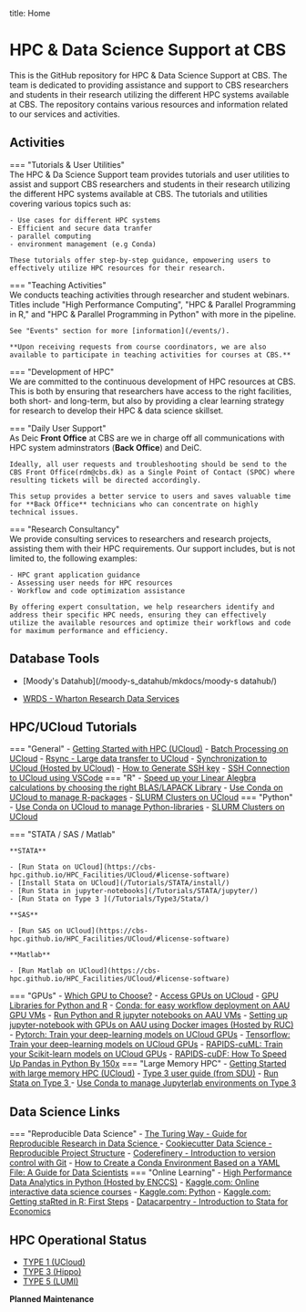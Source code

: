 title: Home
# HPC & Data Science Support at CBS

This is the GitHub repository for HPC & Data Science Support at CBS. The team is dedicated to providing assistance and support to CBS researchers and students in their research utilizing the different HPC systems available at CBS. The repository contains various resources and information related to our services and activities.

## Activities 

=== "Tutorials & User Utilities"
    <br />
    The HPC & Da Science Support team provides tutorials and user utilities to assist and support CBS researchers and students in their research utilizing the different HPC systems available at CBS. The tutorials and utilities covering various topics such as:

    - Use cases for different HPC systems
    - Efficient and secure data tranfer
    - parallel computing
    - environment management (e.g Conda)
    
    These tutorials offer step-by-step guidance, empowering users to effectively utilize HPC resources for their research. 

=== "Teaching Activities"
    <br />
    We conducts teaching activities through researcher and student webinars. Titles include "High Performance Computing", "HPC & Parallel Programming in R," and "HPC & Parallel Programming in Python" with more in the pipeline.

    See "Events" section for more [information](/events/).

    **Upon receiving requests from course coordinators, we are also available to participate in teaching activities for courses at CBS.**

=== "Development of HPC"
    <br />
    We are committed to the continuous development of HPC resources at CBS. This is both by ensuring that researchers have access to the right facilities, both short- and long-term, but also by providing a clear learning strategy for research to develop their HPC & data science skillset.

=== "Daily User Support"
    <br />
    As Deic **Front Office** at CBS are we in charge off all communications with HPC system adminstrators (**Back Office**) and DeiC.

    Ideally, all user requests and troubleshooting should be send to the CBS Front Office(rdm@cbs.dk) as a Single Point of Contact (SPOC) where resulting tickets will be directed accordingly. 

    This setup provides a better service to users and saves valuable time for **Back Office** technicians who can concentrate on highly technical issues.

=== "Research Consultancy"
    <br />
    We provide consulting services to researchers and research projects, assisting them with their HPC requirements. Our support includes, but is not limited to, the following examples:

    - HPC grant application guidance
    - Assessing user needs for HPC resources
    - Workflow and code optimization assistance

    By offering expert consultation, we help researchers identify and address their specific HPC needs, ensuring they can effectively utilize the available resources and optimize their workflows and code for maximum performance and efficiency.

##  Database Tools

- [Moody's Datahub](/moody-s_datahub/mkdocs/moody-s datahub/)

- [WRDS - Wharton Research Data Services](/HPC_Facilities/WRDS/)

## HPC/UCloud Tutorials

=== "General"
    - [Getting Started with HPC (UCloud)](/HPC_Facilities/UCloud/)
    - [Batch Processing on UCloud](/Tutorial_Docs/BatchMode/)
    - [Rsync - Large data transfer to UCloud](/Tutorials/Sync/Rsync/)
    - [Synchronization to UCloud (Hosted by UCloud)](https://docs.cloud.sdu.dk/guide/synch.html?highlight=syncthing)
    - [How to Generate SSH key](/Tutorials/SSH/shh_create/)
    - [SSH Connection to UCloud using VSCode](/Tutorials/SSH/VScode/)
=== "R"
    - [Speed up your Linear Alegbra calculations by choosing the right BLAS/LAPACK Library](/Tutorial_Docs/BLAS/)
    - [Use Conda on UCloud to manage R-packages](/Tutorial_Docs/Conda/)
    - [SLURM Clusters on UCloud](/Tutorials/SLURM/SLURM/)
=== "Python"
    - [Use Conda on UCloud to manage Python-libraries](/Tutorial_Docs/Conda/)
    - [SLURM Clusters on UCloud](/Tutorials/SLURM/SLURM/)

=== "STATA / SAS / Matlab"
    
    **STATA**

    - [Run Stata on UCloud](https://cbs-hpc.github.io/HPC_Facilities/UCloud/#license-software)
    - [Install Stata on UCloud](/Tutorials/STATA/install/)
    - [Run Stata in jupyter-notebooks](/Tutorials/STATA/jupyter/)
    - [Run Stata on Type 3 ](/Tutorials/Type3/Stata/)

    **SAS**

    - [Run SAS on UCloud](https://cbs-hpc.github.io/HPC_Facilities/UCloud/#license-software)
    
    **Matlab**

    - [Run Matlab on UCloud](https://cbs-hpc.github.io/HPC_Facilities/UCloud/#license-software)

=== "GPUs"
    - [Which GPU to Choose?](/HPC_Facilities/MachineType/)
    - [Access GPUs on UCloud](/Tutorial_Docs/VMs/)
    - [GPU Libraries for Python and R](/Tutorials/GPU/gpu_libraries/)
    - [Conda: for easy workflow deployment on AAU GPU VMs](/Tutorials/VMs/condaVM/)
    - [Run Python and R jupyter notebooks on AAU VMs](/Tutorials/VMs/jupyterVM/)
    - [Setting up jupyter-notebook with GPUs on AAU using Docker images (Hosted by RUC)](https://hpc.ruc.dk/blog/uncategorized/setting-up-jupyternotebook-with-gpus-on-aau/)
    - [Pytorch: Train your deep-learning models on UCloud GPUs](/Tutorials/GPU/pytorch_ddp/)
    - [Tensorflow: Train your deep-learning models on UCloud GPUs](/Tutorials/GPU/tf_ddp/)
    - [RAPIDS-cuML: Train your Scikit-learn models on UCloud GPUs](/Tutorials/GPU/rapids_cuml/)
    - [RAPIDS-cuDF: How To Speed Up Pandas in Python By 150x](/Tutorials/GPU/rapids_cudf/)
=== "Large Memory HPC"
    - [Getting Started with large memory HPC (UCloud)](/HPC_Facilities/Hippo/)
    - [Type 3 user guide (from SDU)](https://docs.hpc-type3.sdu.dk/)
    - [Run Stata on Type 3 ](/Tutorials/Type3/Stata/)
    - [Use Conda to manage Jupyterlab environments on Type 3](/Tutorials/Type3/Conda_Jupyter/)

## Data Science Links 

=== "Reproducible Data Science"
    - [The Turing Way - Guide for Reproducible Research in Data Science ](https://the-turing-way.netlify.app/reproducible-research/reproducible-research)
    - [Cookiecutter Data Science - Reproducible Project Structure](https://drivendata.github.io/cookiecutter-data-science/#links-to-related-projects-and-references)
    - [Coderefinery - Introduction to version control with Git](https://coderefinery.github.io/git-intro/)
    - [How to Create a Conda Environment Based on a YAML File: A Guide for Data Scientists](https://saturncloud.io/blog/how-to-create-a-conda-environment-based-on-a-yaml-file-a-guide-for-data-scientists/)
=== "Online Learning"
    - [High Performance Data Analytics in Python (Hosted by ENCCS)](https://enccs.github.io/hpda-python/) 
    - [Kaggle.com: Online interactive data science courses](https://www.kaggle.com/learn)
    - [Kaggle.com: Python](https://www.kaggle.com/learn/python)
    - [Kaggle.com: Getting staRted in R: First Steps](https://www.kaggle.com/code/rtatman/getting-started-in-r-first-steps)
    - [Datacarpentry - Introduction to Stata for Economics](https://datacarpentry.org/stata-economics/)


## HPC Operational Status
- [TYPE 1 (UCloud)](https://status.cloud.sdu.dk/)
- [TYPE 3 (Hippo)](https://status.cloud.sdu.dk/)
- [TYPE 5 (LUMI)](https://metrics.hpc.csc.fi/d/-8RWOzyVz/lumi-public-status?orgId=1)

**Planned Maintenance**
